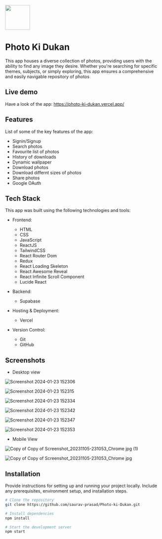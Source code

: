 <img src="https://github.com/saurav-prasad/Photo-ki-Dukan/assets/70149386/9b9b2b09-da45-4da7-8d31-f587272b37d6" width="80px" height="80px"/>


# Photo Ki Dukan

This app houses a diverse collection of photos, providing users with the ability to find any image they desire. Whether you're searching for specific themes, subjects, or simply exploring, this app ensures a comprehensive and easily navigable repository of photos

## Live demo

Have a look of the app:
https://photo-ki-dukan.vercel.app/

## Features
List of some of the key features of the app:

- Signin/Signup
- Search photos
- Favourite list of photos
- History of downloads
- Dynamic wallpaper
- Download photos
- Download differnt sizes of photos
- Share photos
- Google OAuth


## Tech Stack

This app was built using the following technologies and tools:

- Frontend:
  - HTML
  - CSS
  - JavaScript
  - ReactJS
  - TailwindCSS
  - React Router Dom
  - Redux
  - React Loading Skeleton
  - React Awesome Reveal
  - React Infinite Scroll Component
  - Lucide React
  

- Backend:
  - Supabase


- Hosting & Deployment:
  - Vercel

- Version Control:
  - Git
  - GitHub


## Screenshots
- Desktop view
  
![Screenshot 2024-01-23 152306](https://github.com/saurav-prasad/Photo-ki-Dukan/assets/70149386/fc9a1e41-9f54-4668-ac6d-ae89e44c6d56)

![Screenshot 2024-01-23 152315](https://github.com/saurav-prasad/Photo-ki-Dukan/assets/70149386/60e0fb94-1574-459a-8858-bfe864c011d5)

![Screenshot 2024-01-23 152334](https://github.com/saurav-prasad/Photo-ki-Dukan/assets/70149386/674fff29-95c6-4b45-838a-010412cab039)

![Screenshot 2024-01-23 152342](https://github.com/saurav-prasad/Photo-ki-Dukan/assets/70149386/23b1ce39-7db2-4a75-b4bc-d86ce1a1eb58)

![Screenshot 2024-01-23 152347](https://github.com/saurav-prasad/Photo-ki-Dukan/assets/70149386/866ba0e6-c70c-402e-bd25-300b6cc6c825)

![Screenshot 2024-01-23 152353](https://github.com/saurav-prasad/Photo-ki-Dukan/assets/70149386/99d4a1cf-a314-41c5-8468-0bdea19b40db)

- Mobile View

![Copy of Copy of Screenshot_20231105-231053_Chrome jpg (1)](https://github.com/saurav-prasad/Photo-ki-Dukan/assets/70149386/2e78369f-2b82-4388-8061-06b8360c3bc9)



![Copy of Copy of Screenshot_20231105-231053_Chrome jpg](https://github.com/saurav-prasad/Photo-ki-Dukan/assets/70149386/288e0656-dd85-43ac-a8b9-a131a04c0c1e)


## Installation

Provide instructions for setting up and running your project locally. Include any prerequisites, environment setup, and installation steps.

```bash
# Clone the repository
git clone https://github.com/saurav-prasad/Photo-ki-Dukan.git

# Install dependencies
npm install

# Start the development server
npm start
